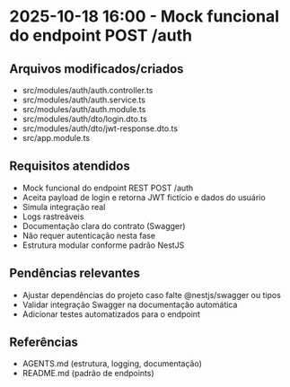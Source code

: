 <!-- CHANGELOG/20251018160000.md -->
# 2025-10-18 16:00 - Mock funcional do endpoint POST /auth

## Arquivos modificados/criados
- src/modules/auth/auth.controller.ts
- src/modules/auth/auth.service.ts
- src/modules/auth/auth.module.ts
- src/modules/auth/dto/login.dto.ts
- src/modules/auth/dto/jwt-response.dto.ts
- src/app.module.ts

## Requisitos atendidos
- Mock funcional do endpoint REST POST /auth
- Aceita payload de login e retorna JWT fictício e dados do usuário
- Simula integração real
- Logs rastreáveis
- Documentação clara do contrato (Swagger)
- Não requer autenticação nesta fase
- Estrutura modular conforme padrão NestJS

## Pendências relevantes
- Ajustar dependências do projeto caso falte @nestjs/swagger ou tipos
- Validar integração Swagger na documentação automática
- Adicionar testes automatizados para o endpoint

## Referências
- AGENTS.md (estrutura, logging, documentação)
- README.md (padrão de endpoints)
